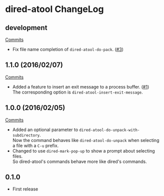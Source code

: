 # dired-atool ChangeLog

## development

[Commits](https://github.com/HKey/dired-atool/compare/1.1.0...master)

- Fix file name completion of `dired-atool-do-pack`. ([#3](https://github.com/HKey/dired-atool/pull/3))

## 1.1.0 (2016/02/07)

[Commits](https://github.com/HKey/dired-atool/compare/1.0.0...1.1.0)

- Added a feature to insert an exit message to a process buffer. ([#1](https://github.com/HKey/dired-atool/pull/1))  
  The corresponding option is `dired-atool-insert-exit-message`.

## 1.0.0 (2016/02/05)

[Commits](https://github.com/HKey/dired-atool/compare/0.1.0...1.0.0)

- Added an optional parameter to `dired-atool-do-unpack-with-subdirectory`.  
  Now the command behaves like `dired-atool-do-unpack` when selecting a file
  with a `C-u` prefix.
- Changed to use `dired-mark-pop-up` to show a prompt about selecting files.  
  So dired-atool's commands behave more like dired's commands.

## 0.1.0

- First release
